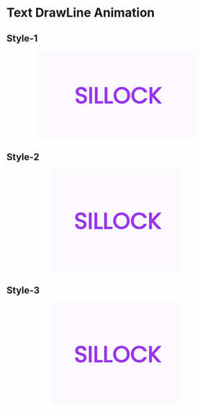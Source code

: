 # Text DrawLine Animation

## Style-1

<p align=center>
  <img src="img/sillock-style1.gif">
</p>

## Style-2

<p align=center>
  <img src="img/sillock-style2.gif">
</p>

## Style-3

<p align=center>
  <img src="img/sillock-style3.gif">
</p>
